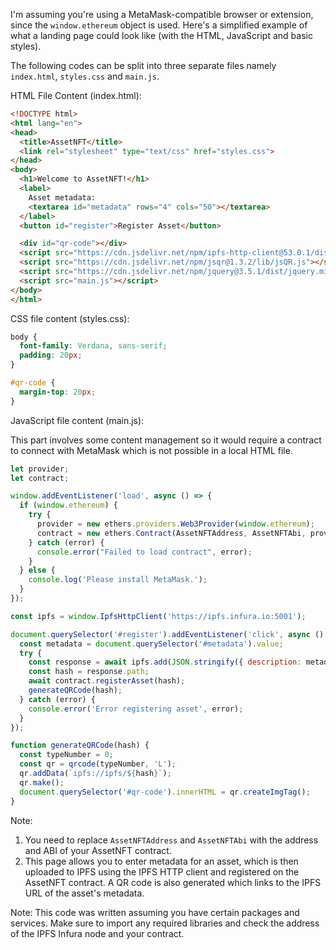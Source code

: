I'm assuming you're using a MetaMask-compatible browser or extension, since the `window.ethereum` object is used. Here's a simplified example of what a landing page could look like (with the HTML, JavaScript and basic styles). 

The following codes can be split into three separate files namely `index.html`, `styles.css` and `main.js`.

HTML File Content (index.html):

```html
<!DOCTYPE html>
<html lang="en">
<head>
  <title>AssetNFT</title>
  <link rel="stylesheet" type="text/css" href="styles.css">
</head>
<body>
  <h1>Welcome to AssetNFT!</h1>
  <label>
    Asset metadata:
    <textarea id="metadata" rows="4" cols="50"></textarea>
  </label>
  <button id="register">Register Asset</button>

  <div id="qr-code"></div>
  <script src="https://cdn.jsdelivr.net/npm/ipfs-http-client@53.0.1/dist/index.min.js"></script>
  <script src="https://cdn.jsdelivr.net/npm/jsqr@1.3.2/lib/jsQR.js"></script>
  <script src="https://cdn.jsdelivr.net/npm/jquery@3.5.1/dist/jquery.min.js"></script>
  <script src="main.js"></script>
</body>
</html>
```

CSS file content (styles.css):

```css
body {
  font-family: Verdana, sans-serif;
  padding: 20px;
}

#qr-code {
  margin-top: 20px;
}
```

JavaScript file content (main.js):

This part involves some content management so it would require a contract to connect with MetaMask which is not possible in a local HTML file.

```javascript
let provider;
let contract;

window.addEventListener('load', async () => {
  if (window.ethereum) {
    try {
      provider = new ethers.providers.Web3Provider(window.ethereum);
      contract = new ethers.Contract(AssetNFTAddress, AssetNFTAbi, provider.getSigner());
    } catch (error) {
      console.error("Failed to load contract", error);
    }
  } else {
    console.log('Please install MetaMask.');
  }
});

const ipfs = window.IpfsHttpClient('https://ipfs.infura.io:5001');

document.querySelector('#register').addEventListener('click', async () => {
  const metadata = document.querySelector('#metadata').value;
  try {
    const response = await ipfs.add(JSON.stringify({ description: metadata }));
    const hash = response.path;
    await contract.registerAsset(hash);
    generateQRCode(hash);
  } catch (error) {
    console.error('Error registering asset', error);
  }
});

function generateQRCode(hash) {
  const typeNumber = 0;
  const qr = qrcode(typeNumber, 'L');
  qr.addData(`ipfs://ipfs/${hash}`);
  qr.make();
  document.querySelector('#qr-code').innerHTML = qr.createImgTag();
}
```

Note: 
1. You need to replace `AssetNFTAddress` and `AssetNFTAbi` with the address and ABI of your AssetNFT contract.
2. This page allows you to enter metadata for an asset, which is then uploaded to IPFS using the IPFS HTTP client and registered on the AssetNFT contract. A QR code is also generated which links to the IPFS URL of the asset's metadata.

Note: This code was written assuming you have certain packages and services. Make sure to import any required libraries and check the address of the IPFS Infura node and your contract.